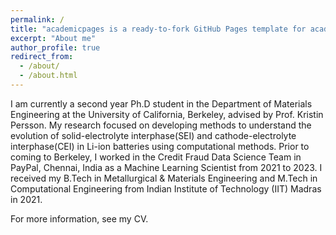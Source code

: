 ```yaml
---
permalink: /
title: "academicpages is a ready-to-fork GitHub Pages template for academic personal websites"
excerpt: "About me"
author_profile: true
redirect_from: 
  - /about/
  - /about.html
---
```


I am currently a second year Ph.D student in the Department of Materials Engineering at the University of California, Berkeley, advised by Prof. Kristin Persson. 
My research focused on developing methods to understand the evolution of solid-electrolyte interphase(SEI) and cathode-electrolyte interphase(CEI) in Li-ion batteries using computational methods. Prior to coming to Berkeley, I worked in the Credit Fraud Data Science Team in PayPal, Chennai, India as a Machine Learning Scientist from 2021 to 2023. I received my B.Tech in Metallurgical & Materials Engineering and M.Tech in Computational Engineering from Indian Institute of Technology (IIT) Madras in 2021.

For more information, see my CV.
